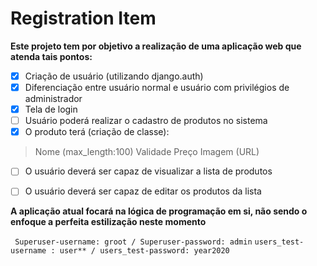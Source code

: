 # Registration Item

**Este projeto tem por objetivo a realização de uma aplicação web que atenda tais pontos:**

- [x]   Criação de usuário (utilizando django.auth)
- [x]   Diferenciação entre usuário normal e usuário com privilégios de administrador
- [x]   Tela de login
- [ ]   Usuário poderá realizar o cadastro de produtos no sistema
- [x]   O produto terá (criação de classe):

>   Nome (max_length:100)
>   Validade
>   Preço
>   Imagem (URL)

- [ ]   O usuário deverá ser capaz de visualizar a lista de produtos 
- [ ]   O usuário deverá ser capaz de editar os produtos da lista


**A aplicação atual focará na lógica de programação em si, não sendo o enfoque a perfeita estilização neste momento**

`` Superuser-username: groot / Superuser-password: admin``
`` users_test-username : user** / users_test-password: year2020 ``